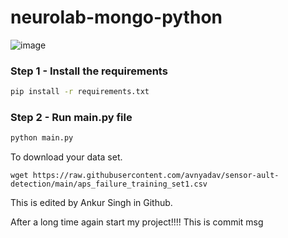 # neurolab-mongo-python

![image](https://user-images.githubusercontent.com/57321948/196933065-4b16c235-f3b9-4391-9cfe-4affcec87c35.png)

### Step 1 - Install the requirements

```bash
pip install -r requirements.txt
```

### Step 2 - Run main.py file

```bash
python main.py
```


To download your data set.

```
wget https://raw.githubusercontent.com/avnyadav/sensor-ault-detection/main/aps_failure_training_set1.csv

````

This is edited by Ankur Singh in Github.

After a long time again start my project!!!! This is commit msg 